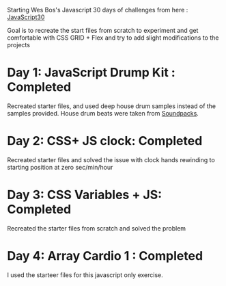 Starting Wes Bos's Javascript 30 days of challenges from here : [JavaScript30](https://javascript30.com/)

Goal is to recreate the start files from scratch to experiment and get comfortable with CSS GRID + Flex and try to add slight modifications to the projects

# Day 1: JavaScript Drump Kit : Completed
Recreated starter files, and used deep house drum samples instead of the samples provided. House drum beats were taken from [Soundpacks](https://soundpacks.com/free-sound-packs/deep-house-drum-samples/).

# Day 2: CSS+ JS clock: Completed
Recreated starter files and solved the issue with clock hands rewinding to starting position at zero sec/min/hour

# Day 3: CSS Variables + JS: Completed
Recreated the starter files from scratch and solved the problem

# Day 4: Array Cardio 1 : Completed
I used the starteer files for this javascript only exercise.
